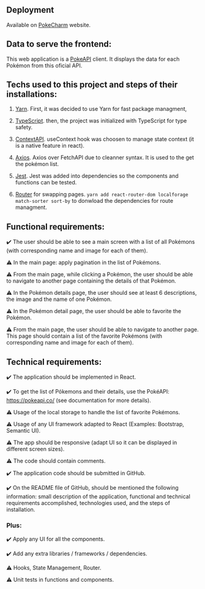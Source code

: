 ## Deployment
Available on [PokeCharm](https://poke-charm.vercel.app) website.

## Data to serve the frontend:
This web application is a [PokeAPI](https://pokeapi.co/) client. It displays the data for each Pokémon from this oficial API.

## Techs used to this project and steps of their installations:
1. [Yarn](https://yarnpkg.com/).
First, it was decided to use Yarn for fast package managment,

2. [TypeScript](https://www.typescriptlang.org/).
then, the project was initialized with TypeScript for type safety. 

3. [ContextAPI](https://reactjs.org/docs/context.html).
useContext hook was choosen to manage state context (it is a native feature in react). 

4. [Axios](https://axios-http.com/ptbr/docs/intro). 
Axios over FetchAPI due to cleanner syntax. It is used to the get the pokémon list.

5. [Jest](https://jestjs.io/).
Jest was added into dependencies so the components and functions can be tested. 

6. [Router](https://reactrouter.com/en/main) for swapping pages.
```yarn add react-router-dom localforage match-sorter sort-by``` to donwload the dependencies for route managment.



## Functional requirements:
✔️ The user should be able to see a main screen with a list of all Pokémons (with 
corresponding name and image for each of them).

⚠️ In the main page: apply pagination in the list of Pokémons.

⚠️ From the main page, while clicking a Pokémon, the user should be able to navigate to 
another page containing the details of that Pokémon.

⚠️ In the Pokémon details page, the user should see at least 6 descriptions, the image and 
the name of one Pokémon.

⚠️ In the Pokémon detail page, the user should be able to favorite the Pokémon.

⚠️ From the main page, the user should be able to navigate to another page. This page 
should contain a list of the favorite Pokémons (with corresponding name and image for each 
of them).

## Technical requirements:
✔️ The application should be implemented in React.

✔️ To get the list of Pókemons and their details, use the PokéAPI: https://pokeapi.co/ (see 
documentation for more details).

⚠️ Usage of the local storage to handle the list of favorite Pokémons.

⚠️ Usage of any UI framework adapted to React (Examples: Bootstrap, Semantic UI).

⚠️ The app should be responsive (adapt UI so it can be displayed in different screen sizes).

⚠️ The code should contain comments.

✔️ The application code should be submitted in GitHub.

✔️ On the README file of GitHub, should be mentioned the following information: small 
description of the application, functional and technical requirements accomplished, 
technologies used, and the steps of installation.

### Plus:
✔️ Apply any UI for all the components.

✔️ Add any extra libraries / frameworks / dependencies.

⚠️ Hooks, State Management, Router.

⚠️ Unit tests in functions and components.